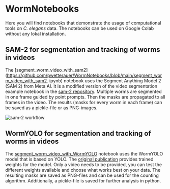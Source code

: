 # WormNotebooks
Here you will find notebooks that demonstrate the usage of computational tools on _C. elegans_ data. The notebooks can be used on Google Colab without any lokal installation.

## SAM-2 for segmentation and tracking of worms in videos
The [segment_worm_video_with_sam2](https://github.com/pwetterauer/WormNotebooks/blob/main/segment_worm_video_with_sam2.
ipynb) notebook uses the Segment Anything Model 2 (SAM 2) from Meta AI. It is a modified version of the video segmentation example notebook in the [sam-2 repository](https://github.com/facebookresearch/sam2). Multiple worms are segmented in one frame guided by point prompts. Then the masks are propagated to all frames in the video. The results (masks for every worm in each frame) can be saved as a pickle-file or as PNG-images.

![sam-2 workflow](https://github.com/pwetterauer/WormNotebooks/blob/main/images/ilg5_sam2_workflow.png)

## WormYOLO for segmentation and tracking of worms in videos
The [segment_worm_video_with_WormYOLO](https://github.com/pwetterauer/WormNotebooks/blob/main/segment_worm_video_with_WormYOLO.ipynb) notebook uses the WormYOLO model that 
is based on YOLO. The [original publication](https://www.nature.com/articles/s41598-025-93533-0) provides trained weights for the model. Only a video needs to be provided, you can test the different weights available and choose what works best on your data. The resulting masks are saved as PNG-files and can be used for the counting algorithm. Additionally, a pickle-file is saved for further analysis in python.
